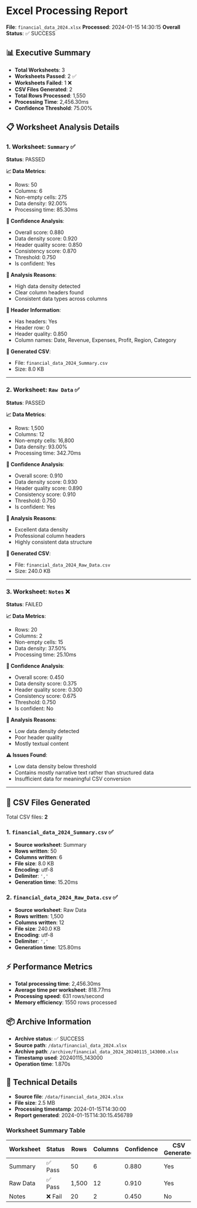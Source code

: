 # Excel Processing Report
**File**: `financial_data_2024.xlsx`
**Processed**: 2024-01-15 14:30:15
**Overall Status**: ✅ SUCCESS

## 📊 Executive Summary

- **Total Worksheets**: 3
- **Worksheets Passed**: 2 ✅
- **Worksheets Failed**: 1 ❌
- **CSV Files Generated**: 2
- **Total Rows Processed**: 1,550
- **Processing Time**: 2,456.30ms
- **Confidence Threshold**: 75.00%

## 📋 Worksheet Analysis Details

### 1. Worksheet: `Summary` ✅
**Status**: PASSED

**📈 Data Metrics**:
- Rows: 50
- Columns: 6
- Non-empty cells: 275
- Data density: 92.00%
- Processing time: 85.30ms

**🎯 Confidence Analysis**:
- Overall score: 0.880
- Data density score: 0.920
- Header quality score: 0.850
- Consistency score: 0.870
- Threshold: 0.750
- Is confident: Yes

**📝 Analysis Reasons**:
- High data density detected
- Clear column headers found
- Consistent data types across columns

**📑 Header Information**:
- Has headers: Yes
- Header row: 0
- Header quality: 0.850
- Column names: Date, Revenue, Expenses, Profit, Region, Category

**📄 Generated CSV**:
- File: `financial_data_2024_Summary.csv`
- Size: 8.0 KB

---

### 2. Worksheet: `Raw Data` ✅
**Status**: PASSED

**📈 Data Metrics**:
- Rows: 1,500
- Columns: 12
- Non-empty cells: 16,800
- Data density: 93.00%
- Processing time: 342.70ms

**🎯 Confidence Analysis**:
- Overall score: 0.910
- Data density score: 0.930
- Header quality score: 0.890
- Consistency score: 0.910
- Threshold: 0.750
- Is confident: Yes

**📝 Analysis Reasons**:
- Excellent data density
- Professional column headers
- Highly consistent data structure

**📄 Generated CSV**:
- File: `financial_data_2024_Raw_Data.csv`
- Size: 240.0 KB

---

### 3. Worksheet: `Notes` ❌
**Status**: FAILED

**📈 Data Metrics**:
- Rows: 20
- Columns: 2
- Non-empty cells: 15
- Data density: 37.50%
- Processing time: 25.10ms

**🎯 Confidence Analysis**:
- Overall score: 0.450
- Data density score: 0.375
- Header quality score: 0.300
- Consistency score: 0.675
- Threshold: 0.750
- Is confident: No

**📝 Analysis Reasons**:
- Low data density detected
- Poor header quality
- Mostly textual content

**⚠️ Issues Found**:
- Low data density below threshold
- Contains mostly narrative text rather than structured data
- Insufficient data for meaningful CSV conversion

---

## 📄 CSV Files Generated

Total CSV files: **2**

### 1. `financial_data_2024_Summary.csv` ✅
- **Source worksheet**: Summary
- **Rows written**: 50
- **Columns written**: 6
- **File size**: 8.0 KB
- **Encoding**: utf-8
- **Delimiter**: `','`
- **Generation time**: 15.20ms

### 2. `financial_data_2024_Raw_Data.csv` ✅
- **Source worksheet**: Raw Data
- **Rows written**: 1,500
- **Columns written**: 12
- **File size**: 240.0 KB
- **Encoding**: utf-8
- **Delimiter**: `','`
- **Generation time**: 125.80ms

## ⚡ Performance Metrics

- **Total processing time**: 2,456.30ms
- **Average time per worksheet**: 818.77ms
- **Processing speed**: 631 rows/second
- **Memory efficiency**: 1550 rows processed

## 📦 Archive Information

- **Archive status**: ✅ SUCCESS
- **Source path**: `/data/financial_data_2024.xlsx`
- **Archive path**: `/archive/financial_data_2024_20240115_143000.xlsx`
- **Timestamp used**: 20240115_143000
- **Operation time**: 1.870s

## 🔧 Technical Details

- **Source file**: `/data/financial_data_2024.xlsx`
- **File size**: 2.5 MB
- **Processing timestamp**: 2024-01-15T14:30:00
- **Report generated**: 2024-01-15T14:30:15.456789

### Worksheet Summary Table

| Worksheet | Status | Rows | Columns | Confidence | CSV Generated |
|-----------|--------|------|---------|------------|---------------|
| Summary | ✅ Pass | 50 | 6 | 0.880 | Yes |
| Raw Data | ✅ Pass | 1,500 | 12 | 0.910 | Yes |
| Notes | ❌ Fail | 20 | 2 | 0.450 | No |